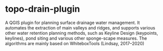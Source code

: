 # topo-drain-plugin
A QGIS plugin for planning surface drainage water management. It automates the extraction of main valleys and ridges, and supports various other water retention planning methods, such as Keyline Design (keypoints, keylines), pond siting and various other sponge-scape measures. The algorithms are mainly based on WhiteboxTools (Lindsay, 2017–2020)
